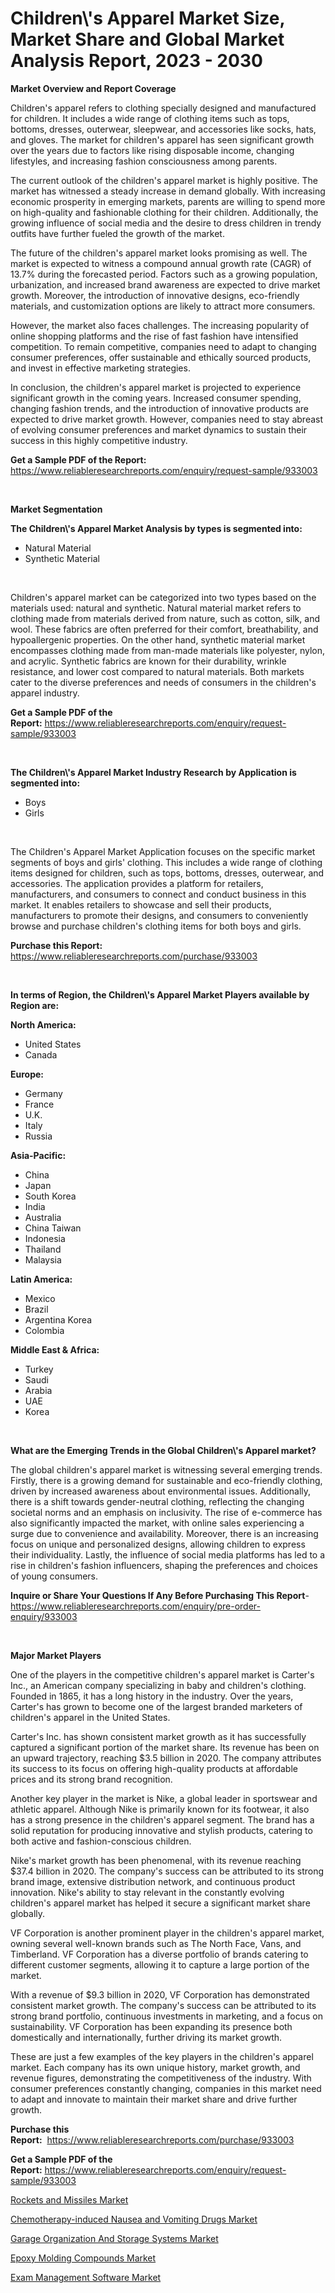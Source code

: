 <p><h1>Children\'s Apparel Market Size, Market Share and Global Market Analysis Report, 2023 - 2030</h1></p><p><strong>Market Overview and Report Coverage</strong></p>
<p><p>Children's apparel refers to clothing specially designed and manufactured for children. It includes a wide range of clothing items such as tops, bottoms, dresses, outerwear, sleepwear, and accessories like socks, hats, and gloves. The market for children's apparel has seen significant growth over the years due to factors like rising disposable income, changing lifestyles, and increasing fashion consciousness among parents.</p><p>The current outlook of the children's apparel market is highly positive. The market has witnessed a steady increase in demand globally. With increasing economic prosperity in emerging markets, parents are willing to spend more on high-quality and fashionable clothing for their children. Additionally, the growing influence of social media and the desire to dress children in trendy outfits have further fueled the growth of the market.</p><p>The future of the children's apparel market looks promising as well. The market is expected to witness a compound annual growth rate (CAGR) of 13.7% during the forecasted period. Factors such as a growing population, urbanization, and increased brand awareness are expected to drive market growth. Moreover, the introduction of innovative designs, eco-friendly materials, and customization options are likely to attract more consumers.</p><p>However, the market also faces challenges. The increasing popularity of online shopping platforms and the rise of fast fashion have intensified competition. To remain competitive, companies need to adapt to changing consumer preferences, offer sustainable and ethically sourced products, and invest in effective marketing strategies.</p><p>In conclusion, the children's apparel market is projected to experience significant growth in the coming years. Increased consumer spending, changing fashion trends, and the introduction of innovative products are expected to drive market growth. However, companies need to stay abreast of evolving consumer preferences and market dynamics to sustain their success in this highly competitive industry.</p></p>
<p><strong>Get a Sample PDF of the Report:</strong> <a href="https://www.reliableresearchreports.com/enquiry/request-sample/933003">https://www.reliableresearchreports.com/enquiry/request-sample/933003</a></p>
<p>&nbsp;</p>
<p><strong>Market Segmentation</strong></p>
<p><strong>The Children\'s Apparel Market Analysis by types is segmented into:</strong></p>
<p><ul><li>Natural Material</li><li>Synthetic Material</li></ul></p>
<p>&nbsp;</p>
<p><p>Children's apparel market can be categorized into two types based on the materials used: natural and synthetic. Natural material market refers to clothing made from materials derived from nature, such as cotton, silk, and wool. These fabrics are often preferred for their comfort, breathability, and hypoallergenic properties. On the other hand, synthetic material market encompasses clothing made from man-made materials like polyester, nylon, and acrylic. Synthetic fabrics are known for their durability, wrinkle resistance, and lower cost compared to natural materials. Both markets cater to the diverse preferences and needs of consumers in the children's apparel industry.</p></p>
<p><strong>Get a Sample PDF of the Report:</strong>&nbsp;<a href="https://www.reliableresearchreports.com/enquiry/request-sample/933003">https://www.reliableresearchreports.com/enquiry/request-sample/933003</a></p>
<p>&nbsp;</p>
<p><strong>The Children\'s Apparel Market Industry Research by Application is segmented into:</strong></p>
<p><ul><li>Boys</li><li>Girls</li></ul></p>
<p>&nbsp;</p>
<p><p>The Children's Apparel Market Application focuses on the specific market segments of boys and girls' clothing. This includes a wide range of clothing items designed for children, such as tops, bottoms, dresses, outerwear, and accessories. The application provides a platform for retailers, manufacturers, and consumers to connect and conduct business in this market. It enables retailers to showcase and sell their products, manufacturers to promote their designs, and consumers to conveniently browse and purchase children's clothing items for both boys and girls.</p></p>
<p><strong>Purchase this Report:</strong>&nbsp; <a href="https://www.reliableresearchreports.com/purchase/933003">https://www.reliableresearchreports.com/purchase/933003</a></p>
<p>&nbsp;</p>
<p><strong>In terms of Region, the Children\'s Apparel Market Players available by Region are:</strong></p>
<p>
    <p> <strong> North America: </strong>
        <ul>
            <li>United States</li>
            <li>Canada</li>
        </ul>
        </p> 
    <p> <strong> Europe: </strong>
        <ul>
            <li>Germany</li>
            <li>France</li>
            <li>U.K.</li>
            <li>Italy</li>
            <li>Russia</li>
        </ul>
        </p> 
    <p> <strong> Asia-Pacific: </strong>
        <ul>
            <li>China</li>
            <li>Japan</li>
            <li>South Korea</li>
            <li>India</li>
            <li>Australia</li>
            <li>China Taiwan</li>
            <li>Indonesia</li>
            <li>Thailand</li>
            <li>Malaysia</li>
        </ul>
        </p> 
    <p> <strong> Latin America: </strong>
        <ul>
            <li>Mexico</li>
            <li>Brazil</li>
            <li>Argentina Korea</li>
            <li>Colombia</li>
        </ul>
        </p> 
    <p> <strong> Middle East & Africa: </strong>
        <ul>
            <li>Turkey</li>
            <li>Saudi</li>
            <li>Arabia</li>
            <li>UAE</li>
            <li>Korea</li>
        </ul>
    </p>
    </p>
<p>&nbsp;</p>
<p><strong>What are the Emerging Trends in the Global Children\'s Apparel market?</strong></p>
<p><p>The global children's apparel market is witnessing several emerging trends. Firstly, there is a growing demand for sustainable and eco-friendly clothing, driven by increased awareness about environmental issues. Additionally, there is a shift towards gender-neutral clothing, reflecting the changing societal norms and an emphasis on inclusivity. The rise of e-commerce has also significantly impacted the market, with online sales experiencing a surge due to convenience and availability. Moreover, there is an increasing focus on unique and personalized designs, allowing children to express their individuality. Lastly, the influence of social media platforms has led to a rise in children's fashion influencers, shaping the preferences and choices of young consumers.</p></p>
<p><strong>Inquire or Share Your Questions If Any Before Purchasing This Report</strong>- <a href="https://www.reliableresearchreports.com/enquiry/pre-order-enquiry/933003">https://www.reliableresearchreports.com/enquiry/pre-order-enquiry/933003</a></p>
<p>&nbsp;</p>
<p><strong>Major Market Players</strong></p>
<p><p>One of the players in the competitive children's apparel market is Carter's Inc., an American company specializing in baby and children's clothing. Founded in 1865, it has a long history in the industry. Over the years, Carter's has grown to become one of the largest branded marketers of children's apparel in the United States.</p><p>Carter's Inc. has shown consistent market growth as it has successfully captured a significant portion of the market share. Its revenue has been on an upward trajectory, reaching $3.5 billion in 2020. The company attributes its success to its focus on offering high-quality products at affordable prices and its strong brand recognition.</p><p>Another key player in the market is Nike, a global leader in sportswear and athletic apparel. Although Nike is primarily known for its footwear, it also has a strong presence in the children's apparel segment. The brand has a solid reputation for producing innovative and stylish products, catering to both active and fashion-conscious children.</p><p>Nike's market growth has been phenomenal, with its revenue reaching $37.4 billion in 2020. The company's success can be attributed to its strong brand image, extensive distribution network, and continuous product innovation. Nike's ability to stay relevant in the constantly evolving children's apparel market has helped it secure a significant market share globally.</p><p>VF Corporation is another prominent player in the children's apparel market, owning several well-known brands such as The North Face, Vans, and Timberland. VF Corporation has a diverse portfolio of brands catering to different customer segments, allowing it to capture a large portion of the market.</p><p>With a revenue of $9.3 billion in 2020, VF Corporation has demonstrated consistent market growth. The company's success can be attributed to its strong brand portfolio, continuous investments in marketing, and a focus on sustainability. VF Corporation has been expanding its presence both domestically and internationally, further driving its market growth.</p><p>These are just a few examples of the key players in the children's apparel market. Each company has its own unique history, market growth, and revenue figures, demonstrating the competitiveness of the industry. With consumer preferences constantly changing, companies in this market need to adapt and innovate to maintain their market share and drive further growth.</p></p>
<p><strong>Purchase this Report:</strong>&nbsp;&nbsp;<a href="https://www.reliableresearchreports.com/purchase/933003">https://www.reliableresearchreports.com/purchase/933003</a></p>
<p></p>
<p><strong>Get a Sample PDF of the Report:</strong>&nbsp;<a href="https://www.reliableresearchreports.com/enquiry/request-sample/933003">https://www.reliableresearchreports.com/enquiry/request-sample/933003</a></p>
<p><p><a href="https://www.linkedin.com/pulse/rockets-missiles-market-research-report-unlocks-analysis-k57oe/">Rockets and Missiles Market</a></p><p><a href="https://github.com/GroverBarry/Market-Research-Report-List-1/blob/main/chemotherapy-induced-nausea-and-vomiting-drugs-market.md">Chemotherapy-induced Nausea and Vomiting Drugs Market</a></p><p><a href="https://issuu.com/reportprime-2/docs/garage-organization-and-storage-systems-market-siz?fr=xKAE9_zU1NQ">Garage Organization And Storage Systems Market</a></p><p><a href="https://www.reportprime.com/epoxy-molding-compounds-r226">Epoxy Molding Compounds Market</a></p><p><a href="https://medium.com/@angelageorge32/exam-management-software-market-size-growth-forecast-2023-2030-5e60bd7957d3">Exam Management Software Market</a></p></p>